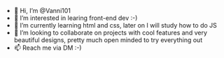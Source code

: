 - 👋 Hi, I’m @Vanni101
- 👀 I’m interested in learing front-end dev :-)
- 🌱 I’m currently learning html and css, later on I will study how to do JS
- 💞️ I’m looking to collaborate on projects with cool features and very beautiful designs, pretty much open minded to try everything out
- 📫 Reach me via DM :-)

<!---
Vanni101/Vanni101 is a ✨ special ✨ repository because its `README.md` (this file) appears on your GitHub profile.
You can click the Preview link to take a look at your changes.
--->
